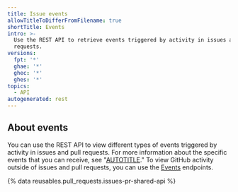 ```yaml
---
title: Issue events
allowTitleToDifferFromFilename: true
shortTitle: Events
intro: >-
  Use the REST API to retrieve events triggered by activity in issues and pull
  requests.
versions:
  fpt: '*'
  ghae: '*'
  ghec: '*'
  ghes: '*'
topics:
  - API
autogenerated: rest
---
```


## About events

You can use the REST API to view different types of events triggered by activity in issues and pull requests. For more information about the specific events that you can receive, see "[AUTOTITLE](/webhooks-and-events/events/issue-event-types)." To view GitHub activity outside of issues and pull requests, you can use the [Events](/webhooks-and-events/events/github-event-types) endpoints.

{% data reusables.pull_requests.issues-pr-shared-api %}


<!-- Content after this section is automatically generated -->

